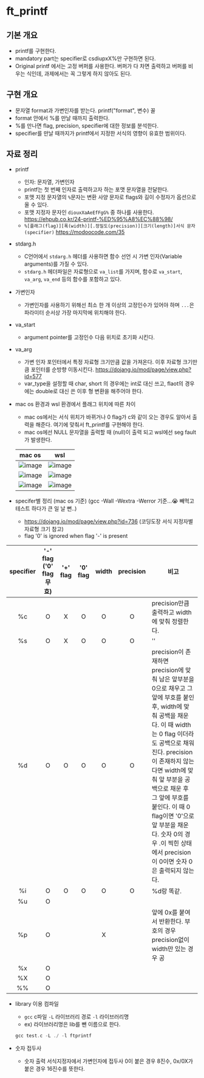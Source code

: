 # ft_printf
## 기본 개요
* printf를 구현한다.
* mandatory part는 specifier로 csdiupxX%만 구현하면 된다.
* Original printf 에서는 고정 버퍼를 사용한다. 버퍼가 다 차면 출력하고 버퍼를 비우는 식인데, 과제에서는 꼭 그렇게 하지 않아도 된다.

## 구현 개요
* 문자열 format과 가변인자를 받는다. printf("format", 변수) 꼴
* format 안에서 %를 만날 때까지 출력한다.
* %를 만나면 flag, precision, specifier에 대한 정보를 분석한다.
* specifier를 만날 때까지가 printf에서 지정한 서식의 영향이 유효한 범위이다.

## 자료 정리
* printf
  * 인자: 문자열, 가변인자
  * printf는 첫 번째 인자로 출력하고자 하는 포맷 문자열을 전달한다.
  * 포맷 지정 문자열의 ``%``문자는 변환 사양 문자로 flags와 길이 수정자가 옵션으로 올 수 있다.
  * 포맷 지정자 문자인 ``diouxXaAeEfFgG%`` 중 하나를 사용한다. <https://ehpub.co.kr/24-printf-%ED%95%A8%EC%88%98/>
  * ``%[플래그(flag)][폭(width)][.정밀도(precision)][크기(length)]서식 문자(specifier)`` <https://modoocode.com/35>
* stdarg.h
  * C언어에서 ``stdarg.h`` 헤더를 사용하면 함수 선언 시 가변 인자(Variable arguments)를 가질 수 있다.
  * ``stdarg.h`` 헤더파일은 자료형으로 ``va_list``를 가지며, 함수로 ``va_start``, ``va_arg``, ``va_end`` 등의 함수를 포함하고 있다.
* 가변인자
  * 가변인자를 사용하기 위해선 최소 한 개 이상의 고정인수가 있어야 하며 ``...``은 파라미터 순서상 가장 마지막에 위치해야 한다.
* va_start
  * argument pointer를 고정인수 다음 위치로 초기화 시킨다.
* va_arg
  * 가변 인자 포인터에서 특정 자료형 크기만큼 값을 가져온다. 이후 자료형 크기만큼 포인터를 순방향 이동시킨다. <https://dojang.io/mod/page/view.php?id=577>
  * var_type을 설정할 때 char, short 의 경우에는 int로 대신 쓰고, flaot의 경우에는 double로 대신 쓴 이후 형 변환을 해주어야 한다.
* mac os 환경과 wsl 환경에서 플래그 위치에 따른 차이
  * mac os에서는 서식 위치가 바뀌거나 0 flag가 c와 같이 오는 경우도 알아서 출력을 해준다. 여기에 맞춰서 ft_printf를 구현해야 한다.
  * mac os에선 NULL 문자열을 출력할 때 (null)이 출력 되고 wsl에선 seg fault가 발생한다.

  |mac os|wsl|
  |---|---|
  |![image](https://user-images.githubusercontent.com/52701529/125905615-0faaeb96-0ac8-46a9-98ae-4e381261c315.png)|![image](https://user-images.githubusercontent.com/52701529/125905514-54bf5c66-e88b-46dd-9bfc-d77508be7566.png)|
  |![image](https://user-images.githubusercontent.com/52701529/125905699-4952d24f-c732-44ad-94e9-c5796ee37f06.png)|![image](https://user-images.githubusercontent.com/52701529/125905803-f7750758-1137-40d5-bc1b-f94fbc59f8c3.png)|
  |![image](https://user-images.githubusercontent.com/52701529/126031506-9b0ad7a2-0f9a-4b84-b7da-9742e1117f6b.png)|![image](https://user-images.githubusercontent.com/52701529/126031524-f9c602d6-8cab-4dda-9e09-bc6837927734.png)

* specifer별 정리 (mac os 기준) (gcc -Wall -Wextra -Werror 기준...😭 빼먹고 테스트 하다가 큰 일 날 뻔..)
  * https://dojang.io/mod/page/view.php?id=736 (코딩도장 서식 지정자별 자료형 크기 참고)
  * flag '0' is ignored when flag '-' is present

| specifier | '-' flag ('0' flag 무효) | '+' flag | '0' flag | width | precision | 비고 |
|:---------:|:--------:|:--------:|:--------:|:-----:|:---------:|----|
|%c| O | X | O | O | O | precision만큼 출력하고 width에 맞춰 정렬한다. |
|%s| O | X | O | O | O | '' |
|%d| O | O | O | O | O | precision이 존재하면 precision에 맞춰 남은 앞부분을 0으로 채우고 그 앞에 부호를 붙인 후, width에 맞춰 공백을 채운다. 이 때 width는 0 flag 이더라도 공백으로 채워진다. precision이 존재하지 않는다면 width에 맞춰 앞 부분을 공백으로 채운 후 그 앞에 부호를 붙인다. 이 때 0 flag이면 '0'으로 앞 부분을 채운다. 숫자 0의 경우 .이 찍힌 상태에서 precision이 0이면 숫자 0은 출력되지 않는다. |
|%i| O | O | O | O | O | %d랑 똑같. |
|%u| O |   |   |   |   |   |
|%p| O |   |   | X |   | 앞에 0x를 붙여서 반환한다. 부호의 경우 precision없이 width만 있는 경우 공  |
|%x| O |   |   |   |   |   |
|%X| O |   |   |   |   |   |
|%%| O |   |   |   |   |   |

* library 이용 컴파일
  * ``gcc`` c파일 ``-L`` 라이브러리 경로 ``-l`` 라이브러리명
  * ex) 라이브러리명은 lib를 뺀 이름으로 한다.
  ```c
  gcc test.c -L ./ -l ftprintf
  ```
  
* 숫자 접두사
  * 숫자 출력 서식지정자에서 가변인자에 접두사 0이 붙은 경우 8진수, 0x/0X가 붙은 경우 16진수를 뜻한다.
